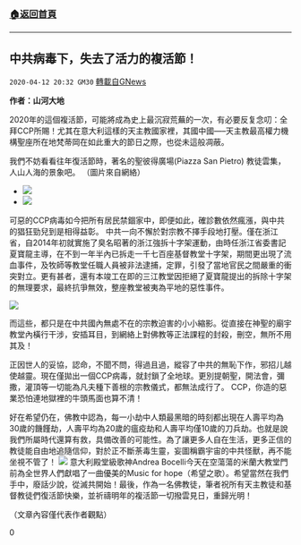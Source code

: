 ###  [:house:返回首頁](https://github.com/ourhimalayas/txt)
---

## 中共病毒下，失去了活力的複活節！
`2020-04-12 20:32 GM30` [轉載自GNews](https://gnews.org/zh-hant/170707/)

**作者：山河大地**

2020年的這個複活節，可能將成為史上最沉寂荒蕪的一次，有必要反复念叨：全拜CCP所賜！尤其在意大利這樣的天主教國家裡，其國中國—–天主教最高權力機構聖座所在地梵蒂岡在如此重大的節日之際，也從未這般凋蔽。

我們不妨看看往年復活節時，著名的聖彼得廣場(Piazza San Pietro) 教徒雲集，人山人海的景象吧。 （圖片來自網絡）

- ![](https://s3.amazonaws.com/gnews-media-offload/wp-content/uploads/2020/04/12202249/IMG_3292.jpg)
- ![](https://s3.amazonaws.com/gnews-media-offload/wp-content/uploads/2020/04/12202302/IMG_3290.jpg)


可惡的CCP病毒如今把所有居民禁錮家中，即便如此，確診數依然瘋漲，與中共的猖狂勁兒到是相得益彰。 
中共一向不懈於對宗教不擇手段地打壓。僅在浙江省，自2014年初就實施了臭名昭著的浙江強拆十字架運動，由時任浙江省委書記夏寶龍主導，在不到一年半內已拆走一千七百座基督教堂十字架，期間更出現了流血事件，及牧師等教堂任職人員被非法逮捕，定罪，引發了當地官民之間嚴重的衝突對立。更有甚者，還有本竣工在即的三江教堂因拒絕了夏寶龍提出的拆除十字架的無理要求，最終抗爭無效，整座教堂被夷為平地的惡性事件。

![](https://s3.amazonaws.com/gnews-media-offload/wp-content/uploads/2020/04/12202346/IMG_3296-1.jpg)

而這些，都只是在中共國內無處不在的宗教迫害的小小縮影。從直接在神聖的廟宇教堂內橫行干涉，安插耳目，到網絡上對佛教等正法課程的封殺，刪空，無所不用其及！

正因世人的妥協，認命，不聞不問，得過且過，縱容了中共的無恥下作，邪招儿越使越靈。現在僅拋出一個CCP病毒，就封鎖了全地球。更別提朝聖，開法會，彌撒，灌頂等一切能為凡夫種下善根的宗教儀式，都無法成行了。 CCP，你造的惡業恐怕連地獄裡的牛頭馬面也算不清！

好在希望仍在，佛教中認為，每一小劫中人類最黑暗的時刻都出現在人壽平均為30歲的饑饉劫，人壽平均為20歲的瘟疫劫和人壽平均僅10歲的刀兵劫。也就是說我們所屬時代還算有救，具備改善的可能性。為了讓更多人自在生活，更多正信的教徒能自由地追隨信仰，對於正不斷荼毒生靈，妄圖稱霸宇宙的中共怪獸，再不能坐視不管了！
![](https://s3.amazonaws.com/gnews-media-offload/wp-content/uploads/2020/04/12202422/IMG_3297.jpg)
意大利殿堂級歌神Andrea Bocelli今天在空蕩蕩的米蘭大教堂門前為全世界人們獻唱了一曲優美的Music for hope（希望之歌）。希望當然在我們手中，廢話少說，從滅共開始！最後，作為一名佛教徒，筆者祝所有天主教徒和基督教徒們復活節快樂，並祈禱明年的複活節一切撥雲見日，重歸光明！

（文章內容僅代表作者觀點）

0
